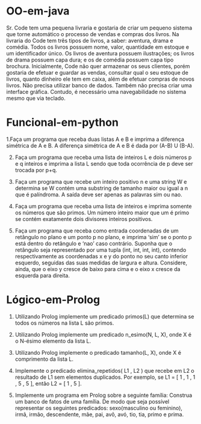 # OO-em-java
Sr. Code tem uma pequena livraria e gostaria de criar um pequeno sistema que torne
automático o processo de vendas e compras dos livros. Na livraria do Code tem três
tipos de livros, a saber: aventura, drama e comédia. Todos os livros possuem nome,
valor, quantidade em estoque e um identificador único. Os livros de aventura possuem
ilustrações; os livros de drama possuem capa dura; e os de comédia possuem capa tipo
brochura. Inicialmente, Code não quer armazenar os seus clientes, porém gostaria de
efetuar e guardar as vendas, consultar qual o seu estoque de livros, quanto dinheiro ele
tem em caixa, além de efetuar compras de novos livros.
Não precisa utilizar banco de dados. Também não precisa criar uma interface gráfica. Contudo, é necessário
uma navegabilidade no sistema mesmo que via teclado. 

# Funcional-em-python
1.Faça um programa que receba duas listas A e B e imprima a diferença simétrica de A e
B. A diferença simétrica de A e B é dada por (A-B) U (B-A).

2. Faça um programa que receba uma lista de inteiros L e dois números p e q inteiros e
imprima a lista L sendo que toda ocorrência de p deve ser trocada por p+q.

3. Faça um programa que recebe um inteiro positivo n e uma string W e determina se W
contém uma substring de tamanho maior ou igual a n que é palíndroma. A saída deve
ser apenas as palavras sim ou nao.

4. Faça um programa que receba uma lista de inteiros e imprima somente os números que
são primos. Um número inteiro maior que um é primo se contém exatamente dois
divisores inteiros positivos.

5. Faça um programa que receba como entrada coordenadas de um retângulo no plano e
um ponto p no plano, e imprima ‘sim’ se o ponto p está dentro do retângulo e ‘nao’ caso
contrário. Suponha que o retângulo seja representado por uma tupla (int, int, int, int),
contendo respectivamente as coordenadas x e y do ponto no seu canto inferior esquerdo,
seguidas das suas medidas de largura e altura. Considere, ainda, que o eixo y cresce de
baixo para cima e o eixo x cresce da esquerda para direita.

# Lógico-em-Prolog
1. Utilizando Prolog implemente um predicado primos(L) que determina se todos os
números na lista L são primos.

2. Utilizando Prolog implemente um predicado n_esimo(N, L, X), onde X é o N-ésimo
elemento da lista L.

3. Utilizando Prolog implemente o predicado tamanho(L, X), onde X é comprimento da
lista L.

4. Implemente o predicado elimina_repetidos( L1 , L2 ) que recebe em L2 o resultado de L1
sem elementos duplicados. Por exemplo, se L1 = [ 1 , 1 , 1 , 5 , 5 ], então L2 = [ 1 , 5 ].

5. Implemente um programa em Prolog sobre a seguinte família:
Construa um banco de fatos de uma família. De modo que seja possível representar os
seguintes predicados: sexo(masculino ou feminino), irmã, irmão, descendente, mãe, pai,
avô, avó, tio, tia, primo e prima.
